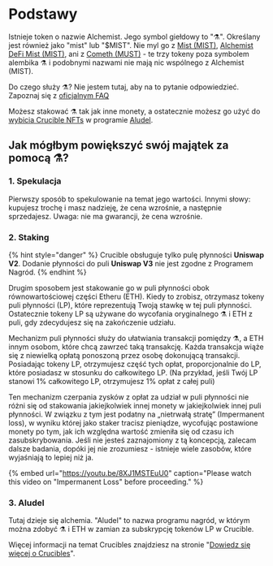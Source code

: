 # Podstawy

Istnieje token o nazwie Alchemist. Jego symbol giełdowy to "⚗️". Określany jest również jako "mist" lub "$MIST". Nie myl go z [Mist \(MIST\)](https://www.coingecko.com/en/coins/mist), [Alchemist DeFi Mist \(MIST\)](https://www.coingecko.com/en/coins/alchemist-defi-mist), ani z [Cometh \(MUST\)](https://coinmarketcap.com/currencies/cometh/)  - te trzy tokeny poza symbolem alembika ⚗️ i podobnymi nazwami nie mają nic wspólnego z Alchemist \(MIST\).

Do czego służy ⚗️? Nie jestem tutaj, aby na to pytanie odpowiedzieć. Zapoznaj się z [oficjalnym FAQ](faq.md)

Możesz stakować  ⚗️ tak jak inne monety,  a ostatecznie możesz go użyć do [wybicia Crucible NFTs](crucible/teach-me-about-crucibles.md) w programie [Aludel](the-basic-outline.md#3-aludel).

## Jak mógłbym powiększyć swój majątek za pomocą ⚗️?

### 1. Spekulacja

Pierwszy sposób to spekulowanie na temat jego wartości. Innymi słowy: kupujesz trochę i masz nadzieję, że cena wzrośnie, a następnie sprzedajesz. Uwaga: nie ma gwarancji, że cena wzrośnie.

### 2. Staking

{% hint style="danger" %}
Crucible obsługuje tylko pulę płynności **Uniswap V2**. Dodanie płynności do puli **Uniswap V3** nie jest zgodne z Programem Nagród.
{% endhint %}

Drugim sposobem jest stakowanie go w puli płynności obok równowartościowej części Etheru \(ETH\). Kiedy to zrobisz, otrzymasz tokeny puli płynności \(LP\), które reprezentują Twoją stawkę w tej puli płynności. Ostatecznie tokeny LP są używane do wycofania oryginalnego ⚗️ i ETH z puli, gdy zdecydujesz się na zakończenie udziału.

Mechanizm puli płynności służy do ułatwiania transakcji pomiędzy ⚗️, a ETH innym osobom, które chcą zawrzeć taką transakcję. Każda transakcja wiąże się z niewielką opłatą ponoszoną przez osobę dokonującą transakcji. Posiadając tokeny LP, otrzymujesz część tych opłat, proporcjonalnie do LP, które posiadasz w stosunku do całkowitego LP. \(Na przykład, jeśli Twój LP stanowi 1% całkowitego LP, otrzymujesz 1% opłat z całej puli\)

Ten mechanizm czerpania zysków z opłat za udział w puli płynności nie różni się od stakowania jakiejkolwiek innej monety w jakiejkolwiek innej puli płynności. W związku z tym jest podatny na „nietrwałą stratę” \(Impermanent loss\), w wyniku której jako staker tracisz pieniądze, wycofując postawione monety po tym, jak ich względna wartość zmieniła się od czasu ich zasubskrybowania. Jeśli nie jesteś zaznajomiony z tą koncepcją, zalecam dalsze badania, dopóki jej nie zrozumiesz - istnieje wiele zasobów, które wyjaśniają to lepiej niż ja.

{% embed url="https://youtu.be/8XJ1MSTEuU0" caption="Please watch this video on \"Impermanent Loss\" before proceeding." %}

### 3. Aludel

Tutaj dzieje się alchemia. "Aludel" to nazwa programu nagród, w którym można zdobyć ⚗️ i ETH w zamian za subskrypcję tokenów LP w Crucible.

Więcej informacji na temat Crucibles znajdziesz na stronie "[Dowiedz się więcej o Crucibles](crucible/teach-me-about-crucibles.md)".

